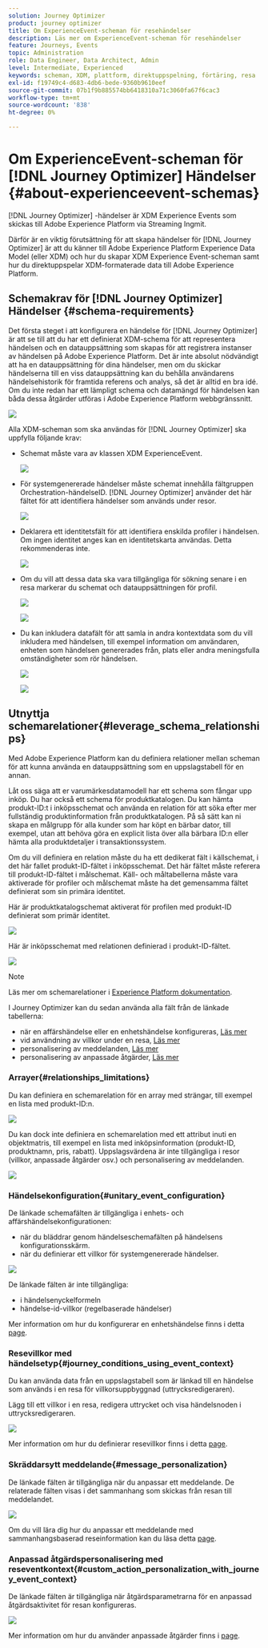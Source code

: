 ```yaml
---
solution: Journey Optimizer
product: journey optimizer
title: Om ExperienceEvent-scheman för resehändelser
description: Läs mer om ExperienceEvent-scheman för resehändelser
feature: Journeys, Events
topic: Administration
role: Data Engineer, Data Architect, Admin
level: Intermediate, Experienced
keywords: scheman, XDM, plattform, direktuppspelning, förtäring, resa
exl-id: f19749c4-d683-4db6-bede-9360b9610eef
source-git-commit: 07b1f9b885574bb6418310a71c3060fa67f6cac3
workflow-type: tm+mt
source-wordcount: '838'
ht-degree: 0%

---
```


# Om ExperienceEvent-scheman för [!DNL Journey Optimizer] Händelser {#about-experienceevent-schemas}

[!DNL Journey Optimizer] -händelser är XDM Experience Events som skickas till Adobe Experience Platform via Streaming Ingmit.

Därför är en viktig förutsättning för att skapa händelser för [!DNL Journey Optimizer] är att du känner till Adobe Experience Platform Experience Data Model (eller XDM) och hur du skapar XDM Experience Event-scheman samt hur du direktuppspelar XDM-formaterade data till Adobe Experience Platform.

## Schemakrav för [!DNL Journey Optimizer] Händelser  {#schema-requirements}

Det första steget i att konfigurera en händelse för [!DNL Journey Optimizer] är att se till att du har ett definierat XDM-schema för att representera händelsen och en datauppsättning som skapas för att registrera instanser av händelsen på Adobe Experience Platform. Det är inte absolut nödvändigt att ha en datauppsättning för dina händelser, men om du skickar händelserna till en viss datauppsättning kan du behålla användarens händelsehistorik för framtida referens och analys, så det är alltid en bra idé. Om du inte redan har ett lämpligt schema och datamängd för händelsen kan båda dessa åtgärder utföras i Adobe Experience Platform webbgränssnitt.

![](assets/schema1.png)

Alla XDM-scheman som ska användas för [!DNL Journey Optimizer] ska uppfylla följande krav:

* Schemat måste vara av klassen XDM ExperienceEvent.

  ![](assets/schema2.png)

* För systemgenererade händelser måste schemat innehålla fältgruppen Orchestration-händelseID. [!DNL Journey Optimizer] använder det här fältet för att identifiera händelser som används under resor.

  ![](assets/schema3.png)

* Deklarera ett identitetsfält för att identifiera enskilda profiler i händelsen. Om ingen identitet anges kan en identitetskarta användas. Detta rekommenderas inte.

  ![](assets/schema4.png)

* Om du vill att dessa data ska vara tillgängliga för sökning senare i en resa markerar du schemat och datauppsättningen för profil.

  ![](assets/schema5.png)

  ![](assets/schema6.png)

* Du kan inkludera datafält för att samla in andra kontextdata som du vill inkludera med händelsen, till exempel information om användaren, enheten som händelsen genererades från, plats eller andra meningsfulla omständigheter som rör händelsen.

  ![](assets/schema7.png)

  ![](assets/schema8.png)

## Utnyttja schemarelationer{#leverage_schema_relationships}

Med Adobe Experience Platform kan du definiera relationer mellan scheman för att kunna använda en datauppsättning som en uppslagstabell för en annan.

Låt oss säga att er varumärkesdatamodell har ett schema som fångar upp inköp. Du har också ett schema för produktkatalogen. Du kan hämta produkt-ID:t i inköpsschemat och använda en relation för att söka efter mer fullständig produktinformation från produktkatalogen. På så sätt kan ni skapa en målgrupp för alla kunder som har köpt en bärbar dator, till exempel, utan att behöva göra en explicit lista över alla bärbara ID:n eller hämta alla produktdetaljer i transaktionssystem.

Om du vill definiera en relation måste du ha ett dedikerat fält i källschemat, i det här fallet produkt-ID-fältet i inköpsschemat. Det här fältet måste referera till produkt-ID-fältet i målschemat. Käll- och måltabellerna måste vara aktiverade för profiler och målschemat måste ha det gemensamma fältet definierat som sin primära identitet.

Här är produktkatalogschemat aktiverat för profilen med produkt-ID definierat som primär identitet.

![](assets/schema9.png)

Här är inköpsschemat med relationen definierad i produkt-ID-fältet.

![](assets/schema10.png)

>[!NOTE]
>
>Läs mer om schemarelationer i [Experience Platform dokumentation](https://experienceleague.adobe.com/docs/platform-learn/tutorials/schemas/configure-relationships-between-schemas.html).

I Journey Optimizer kan du sedan använda alla fält från de länkade tabellerna:

* när en affärshändelse eller en enhetshändelse konfigureras, [Läs mer](../event/experience-event-schema.md#unitary_event_configuration)
* vid användning av villkor under en resa, [Läs mer](../event/experience-event-schema.md#journey_conditions_using_event_context)
* personalisering av meddelanden, [Läs mer](../event/experience-event-schema.md#message_personalization)
* personalisering av anpassade åtgärder, [Läs mer](../event/experience-event-schema.md#custom_action_personalization_with_journey_event_context)

### Arrayer{#relationships_limitations}

Du kan definiera en schemarelation för en array med strängar, till exempel en lista med produkt-ID:n.

![](assets/schema15.png)

Du kan dock inte definiera en schemarelation med ett attribut inuti en objektmatris, till exempel en lista med inköpsinformation (produkt-ID, produktnamn, pris, rabatt). Uppslagsvärdena är inte tillgängliga i resor (villkor, anpassade åtgärder osv.) och personalisering av meddelanden.

![](assets/schema16.png)

### Händelsekonfiguration{#unitary_event_configuration}

De länkade schemafälten är tillgängliga i enhets- och affärshändelsekonfigurationen:

* när du bläddrar genom händelseschemafälten på händelsens konfigurationsskärm.
* när du definierar ett villkor för systemgenererade händelser.

![](assets/schema11.png)

De länkade fälten är inte tillgängliga:

* i händelsenyckelformeln
* händelse-id-villkor (regelbaserade händelser)

Mer information om hur du konfigurerar en enhetshändelse finns i detta [page](../event/about-creating.md).

### Resevillkor med händelsetyp{#journey_conditions_using_event_context}

Du kan använda data från en uppslagstabell som är länkad till en händelse som används i en resa för villkorsuppbyggnad (uttrycksredigeraren).

Lägg till ett villkor i en resa, redigera uttrycket och visa händelsnoden i uttrycksredigeraren.

![](assets/schema12.png)

Mer information om hur du definierar resevillkor finns i detta [page](../building-journeys/condition-activity.md).

### Skräddarsytt meddelande{#message_personalization}

De länkade fälten är tillgängliga när du anpassar ett meddelande. De relaterade fälten visas i det sammanhang som skickas från resan till meddelandet.

![](assets/schema14.png)

Om du vill lära dig hur du anpassar ett meddelande med sammanhangsbaserad reseinformation kan du läsa detta [page](../personalization/personalization-use-case.md).

### Anpassad åtgärdspersonalisering med reseventkontext{#custom_action_personalization_with_journey_event_context}

De länkade fälten är tillgängliga när åtgärdsparametrarna för en anpassad åtgärdsaktivitet för resan konfigureras.

![](assets/schema13.png)

Mer information om hur du använder anpassade åtgärder finns i [page](../building-journeys/using-custom-actions.md).
